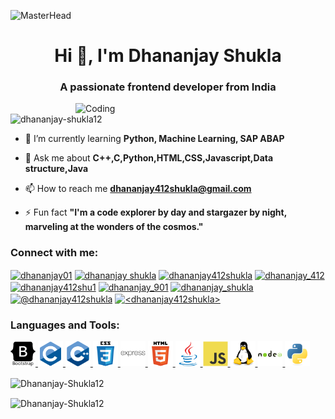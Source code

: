 ![MasterHead](https://camo.githubusercontent.com/f6a2c625bbd9c52c6847d8368066acb566beb36e08b157577a34d070d03078bf/68747470733a2f2f692e696d6775722e636f6d2f7051574937676e2e676966)
<h1 align="center">Hi 👋, I'm Dhananjay Shukla</h1>
<h3 align="center">A passionate frontend developer from India</h3>
<img align="right" alt="Coding" width="400" src="https://user-images.githubusercontent.com/69011963/137184767-79a13ec7-1bb3-4341-a6da-3a149c9c159a.gif">

<p align="left"> <img src="https://komarev.com/ghpvc/?username=dhananjay-shukla12&label=Profile%20views&color=0e75b6&style=flat" alt="dhananjay-shukla12" /> </p>

- 🌱 I’m currently learning **Python, Machine Learning, SAP ABAP**

- 💬 Ask me about **C++,C,Python,HTML,CSS,Javascript,Data structure,Java**

- 📫 How to reach me **dhananjay412shukla@gmail.com**

- ⚡ Fun fact **"I'm a code explorer by day and stargazer by night, marveling at the wonders of the cosmos."**

<h3 align="left">Connect with me:</h3>
<p align="left">
<a href="https://codepen.io/dhananjay01" target="blank"><img align="center" src="https://raw.githubusercontent.com/rahuldkjain/github-profile-readme-generator/master/src/images/icons/Social/codepen.svg" alt="dhananjay01" height="30" width="40" /></a>
<a href="https://www.linkedin.com/in/dhananjay-shukla-140687196/" target="blank"><img align="center" src="https://raw.githubusercontent.com/rahuldkjain/github-profile-readme-generator/master/src/images/icons/Social/linked-in-alt.svg" alt="dhananjay shukla" height="30" width="40" /></a>
<a href="https://instagram.com/dhananjay412shukla" target="blank"><img align="center" src="https://raw.githubusercontent.com/rahuldkjain/github-profile-readme-generator/master/src/images/icons/Social/instagram.svg" alt="dhananjay412shukla" height="30" width="40" /></a>
<a href="https://www.codechef.com/users/dhananjay_412" target="blank"><img align="center" src="https://cdn.jsdelivr.net/npm/simple-icons@3.1.0/icons/codechef.svg" alt="dhananjay_412" height="30" width="40" /></a>
<a href="https://www.hackerrank.com/dhananjay412shu1" target="blank"><img align="center" src="https://raw.githubusercontent.com/rahuldkjain/github-profile-readme-generator/master/src/images/icons/Social/hackerrank.svg" alt="dhananjay412shu1" height="30" width="40" /></a>
<a href="https://codeforces.com/profile/dhananjay_901" target="blank"><img align="center" src="https://raw.githubusercontent.com/rahuldkjain/github-profile-readme-generator/master/src/images/icons/Social/codeforces.svg" alt="dhananjay_901" height="30" width="40" /></a>
<a href="https://www.leetcode.com/dhananjay_shukla" target="blank"><img align="center" src="https://raw.githubusercontent.com/rahuldkjain/github-profile-readme-generator/master/src/images/icons/Social/leet-code.svg" alt="dhananjay_shukla" height="30" width="40" /></a>
<a href="https://www.hackerearth.com/@dhananjay412shukla" target="blank"><img align="center" src="https://raw.githubusercontent.com/rahuldkjain/github-profile-readme-generator/master/src/images/icons/Social/hackerearth.svg" alt="@dhananjay412shukla" height="30" width="40" /></a>
<a href="https://auth.geeksforgeeks.org/user/<dhananjay412shukla>" target="blank"><img align="center" src="https://raw.githubusercontent.com/rahuldkjain/github-profile-readme-generator/master/src/images/icons/Social/geeks-for-geeks.svg" alt="<dhananjay412shukla>" height="30" width="40" /></a>
</p>

<h3 align="left">Languages and Tools:</h3>
<p align="left"> <a href="https://getbootstrap.com" target="_blank" rel="noreferrer"> <img src="https://raw.githubusercontent.com/devicons/devicon/master/icons/bootstrap/bootstrap-plain-wordmark.svg" alt="bootstrap" width="40" height="40"/> </a> <a href="https://www.cprogramming.com/" target="_blank" rel="noreferrer"> <img src="https://raw.githubusercontent.com/devicons/devicon/master/icons/c/c-original.svg" alt="c" width="40" height="40"/> </a> <a href="https://www.w3schools.com/cpp/" target="_blank" rel="noreferrer"> <img src="https://raw.githubusercontent.com/devicons/devicon/master/icons/cplusplus/cplusplus-original.svg" alt="cplusplus" width="40" height="40"/> </a> <a href="https://www.w3schools.com/css/" target="_blank" rel="noreferrer"> <img src="https://raw.githubusercontent.com/devicons/devicon/master/icons/css3/css3-original-wordmark.svg" alt="css3" width="40" height="40"/> </a> <a href="https://expressjs.com" target="_blank" rel="noreferrer"> <img src="https://raw.githubusercontent.com/devicons/devicon/master/icons/express/express-original-wordmark.svg" alt="express" width="40" height="40"/> </a> <a href="https://www.w3.org/html/" target="_blank" rel="noreferrer"> <img src="https://raw.githubusercontent.com/devicons/devicon/master/icons/html5/html5-original-wordmark.svg" alt="html5" width="40" height="40"/> </a> <a href="https://www.java.com" target="_blank" rel="noreferrer"> <img src="https://raw.githubusercontent.com/devicons/devicon/master/icons/java/java-original.svg" alt="java" width="40" height="40"/> </a> <a href="https://developer.mozilla.org/en-US/docs/Web/JavaScript" target="_blank" rel="noreferrer"> <img src="https://raw.githubusercontent.com/devicons/devicon/master/icons/javascript/javascript-original.svg" alt="javascript" width="40" height="40"/> </a> <a href="https://www.linux.org/" target="_blank" rel="noreferrer"> <img src="https://raw.githubusercontent.com/devicons/devicon/master/icons/linux/linux-original.svg" alt="linux" width="40" height="40"/> </a> <a href="https://nodejs.org" target="_blank" rel="noreferrer"> <img src="https://raw.githubusercontent.com/devicons/devicon/master/icons/nodejs/nodejs-original-wordmark.svg" alt="nodejs" width="40" height="40"/> </a> <a href="https://www.python.org" target="_blank" rel="noreferrer"> <img src="https://raw.githubusercontent.com/devicons/devicon/master/icons/python/python-original.svg" alt="python" width="40" height="40"/> </a> </p>

<p><img align="center" src="https://github-readme-stats-ten-gilt.vercel.app/api/top-langs?username=Dhananjay-Shukla12&show_icons=true&locale=en&layout=compact" alt="Dhananjay-Shukla12" /></p>

<p><img align="center" src="https://github-readme-streak-stats.herokuapp.com/?user=Dhananjay-Shukla12&" alt="Dhananjay-Shukla12"/></p>
